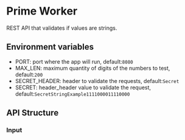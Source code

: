 # Prime Worker

REST API that validates if values are strings.

## Environment variables

- PORT: port where the app will run, default:```8080```
- MAX_LEN: maximum quantity of digits of the numbers to test, default:```200```
- SECRET_HEADER: header to validate the requests, default:```Secret```
- SECRET: header_header value to validate the request, default:```SecretStringExample1111000011110000``` 

## API Structure

### Input

